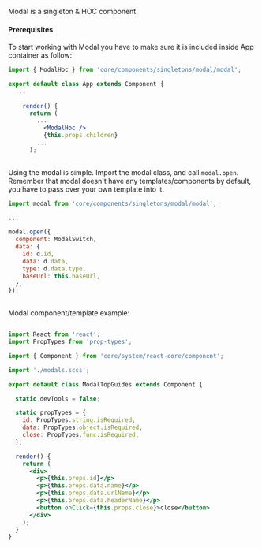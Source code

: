 Modal is a singleton & HOC component.

#### Prerequisites

To start working with Modal you have to make sure it is included inside App container as follow:

```jsx static
import { ModalHoc } from 'core/components/singletons/modal/modal';

export default class App extends Component {
  ...
  
    render() {
      return (
        ...
          <ModalHoc />
          {this.props.children}
        ...
      );
      

```

Using the modal is simple. Import the modal class, and call `modal.open`.
Remember that modal doesn't have any templates/components by default, you have to pass over
your own template into it.

```jsx static
import modal from 'core/components/singletons/modal/modal';

...

modal.open({
  component: ModalSwitch,
  data: {
    id: d.id,
    data: d.data,
    type: d.data.type,
    baseUrl: this.baseUrl,
  },
});
    
```

Modal component/template example:

```jsx static

import React from 'react';
import PropTypes from 'prop-types';

import { Component } from 'core/system/react-core/component';

import './modals.scss';

export default class ModalTopGuides extends Component {

  static devTools = false;

  static propTypes = {
    id: PropTypes.string.isRequired,
    data: PropTypes.object.isRequired,
    close: PropTypes.func.isRequired,
  };

  render() {
    return (
      <div>
        <p>{this.props.id}</p>
        <p>{this.props.data.name}</p>
        <p>{this.props.data.urlName}</p>
        <p>{this.props.data.headerName}</p>
        <button onClick={this.props.close}>close</button>
      </div>
    );
  }
}

```
